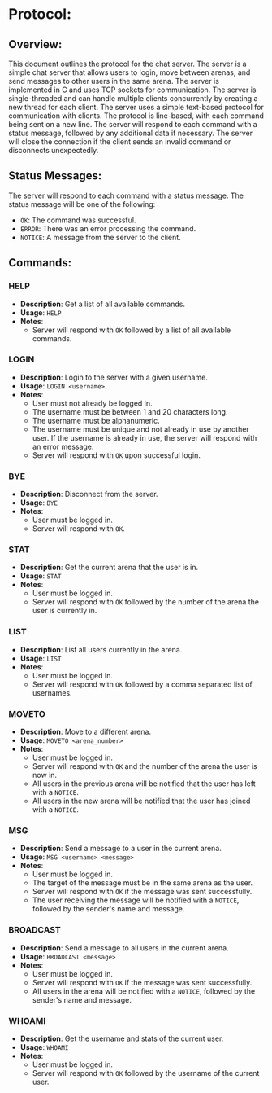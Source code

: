 # Protocol:
## Overview:
This document outlines the protocol for the chat server. The server is a simple chat server that allows users to login, move between arenas, and send messages to other users in the same arena. The server is implemented in C and uses TCP sockets for communication. The server is single-threaded and can handle multiple clients concurrently by creating a new thread for each client. The server uses a simple text-based protocol for communication with clients. The protocol is line-based, with each command being sent on a new line. The server will respond to each command with a status message, followed by any additional data if necessary. The server will close the connection if the client sends an invalid command or disconnects unexpectedly.

## Status Messages:
The server will respond to each command with a status message. The status message will be one of the following:
- `OK`: The command was successful.
- `ERROR`: There was an error processing the command.
- `NOTICE`: A message from the server to the client.

## Commands:

### HELP
- **Description**: Get a list of all available commands.
- **Usage**: `HELP`
- **Notes**: 
    - Server will respond with `OK` followed by a list of all available commands.

### LOGIN
- **Description**: Login to the server with a given username.
- **Usage**: `LOGIN <username>`
- **Notes**: 
    - User must not already be logged in.
    - The username must be between 1 and 20 characters long.
    - The username must be alphanumeric.
    - The username must be unique and not already in use by another user. If the username is already in use, the server will respond with an error message.
    - Server will respond with `OK` upon successful login.

### BYE
- **Description**: Disconnect from the server.
- **Usage**: `BYE`
- **Notes**: 
    - User must be logged in.
    - Server will respond with `OK`.

### STAT
- **Description**: Get the current arena that the user is in.
- **Usage**: `STAT`
- **Notes**: 
    - User must be logged in.
    - Server will respond with `OK` followed by the number of the arena the user is currently in.

### LIST
- **Description**: List all users currently in the arena.
- **Usage**: `LIST`
- **Notes**: 
    - User must be logged in.
    - Server will respond with `OK` followed by a comma separated list of usernames.

### MOVETO
- **Description**: Move to a different arena.
- **Usage**: `MOVETO <arena_number>`
- **Notes**: 
    - User must be logged in.
    - Server will respond with `OK` and the number of the arena the user is now in.
    - All users in the previous arena will be notified that the user has left with a `NOTICE`.
    - All users in the new arena will be notified that the user has joined with a `NOTICE`.

### MSG
- **Description**: Send a message to a user in the current arena.
- **Usage**: `MSG <username> <message>`
- **Notes**: 
    - User must be logged in.
    - The target of the message must be in the same arena as the user.
    - Server will respond with `OK` if the message was sent successfully.
    - The user receiving the message will be notified with a `NOTICE`, followed by the sender's name and message.

### BROADCAST
- **Description**: Send a message to all users in the current arena.
- **Usage**: `BROADCAST <message>`
- **Notes**: 
    - User must be logged in.
    - Server will respond with `OK` if the message was sent successfully.
    - All users in the arena will be notified with a `NOTICE`, followed by the sender's name and message.

### WHOAMI
- **Description**: Get the username and stats of the current user.
- **Usage**: `WHOAMI`
- **Notes**: 
    - User must be logged in.
    - Server will respond with `OK` followed by the username of the current user.
